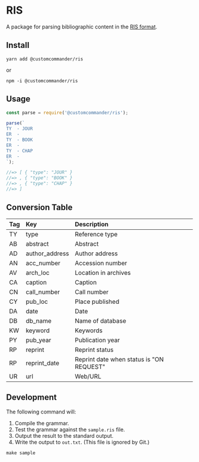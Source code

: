 # RIS

A package for parsing bibliographic content in the [RIS format][ris-file-format].

[ris-file-format]: https://en.wikipedia.org/wiki/RIS_(file_format)

## Install

```
yarn add @customcommander/ris
```

or

```
npm -i @customcommander/ris
```

## Usage

```javascript
const parse = require('@customcommander/ris');

parse(`
TY  - JOUR
ER  - 
TY  - BOOK
ER  - 
TY  - CHAP
ER  - 
`);

//=> [ { "type": "JOUR" }
//=> , { "type": "BOOK" }
//=> , { "type": "CHAP" }
//=> ]
```

## Conversion Table

| Tag | Key            | Description                              |
|:----|:---------------|:-----------------------------------------|
| TY  | type           | Reference type                           |
| AB  | abstract       | Abstract                                 |
| AD  | author_address | Author address                           |
| AN  | acc_number     | Accession number                         |
| AV  | arch_loc       | Location in archives                     |
| CA  | caption        | Caption                                  |
| CN  | call_number    | Call number                              |
| CY  | pub_loc        | Place published                          |
| DA  | date           | Date                                     |
| DB  | db_name        | Name of database                         |
| KW  | keyword        | Keywords                                 |
| PY  | pub_year       | Publication year                         |
| RP  | reprint        | Reprint status                           |
| RP  | reprint_date   | Reprint date when status is "ON REQUEST" |
| UR  | url            | Web/URL                                  |

## Development

The following command will:

1.  Compile the grammar.
2.  Test the grammar against the `sample.ris` file.
3.  Output the result to the standard output.
4.  Write the output to `out.txt`. (This file is ignored by Git.)

```
make sample
```

